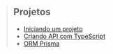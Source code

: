 > ## Projetos
>
> - [Iniciando um projeto](#iniciando-um-projeto)
> - [Criando API com TypeScript](#criando-api-com-typescript)
> - [ORM Prisma](#orm-prisma)

